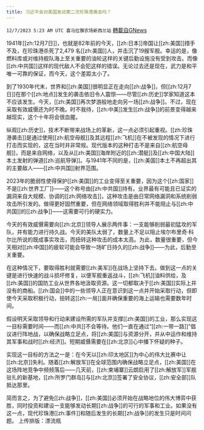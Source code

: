 ```yaml
---
title: 习近平会对美国发动第二次珍珠港袭击吗？
---
```

`12/7/2023 5:23 AM UTC 喜马拉雅农场新西兰站` [轉載自GNews](https://gnews.org/articles/2080876)

1941年[[zh:12月7日]]，也就是82年前的今天，[[zh:日本]]帝国让[[zh:美国]]措手不及，在珍珠港杀死了2,479 名[[zh:美国]]人，并击沉了19艘军舰。幸运的是，像燃料库或对维持舰队海上至关重要的油轮这样的关键后勤设施没有受到攻击。而像[[zh:中共国]]这样的现代敌人不会犯这样的错误。无论过去还是现在，武力是和平唯一可靠的保证，而今天，这个差距太小了。

到了1930年代末，世界和[[zh:美国]]很明显正在走向[[zh:战争]]，但[[zh:12月7日]]在那个[[zh:地点]]发生的袭击依旧令人震惊——尽管[[zh:历史]]学家知道这本不应该发生。今天，[[zh:美国]]再次梦游般地走向另一场[[zh:战争]]。不过，现在采取有效威慑还为时不晚。时不我待，[[zh:中美]]发生[[zh:战争]]的前景变得越来越现实，这个十年将会很血腥。

纵观[[zh:历史]]，技术不断带来战场上的革新，这一点必须引起重视。[[zh:珍珠港袭击]]是通过使用[[zh:航空母舰]]及其远程[[zh:飞机]]在不被发现的情况下进行打击而实现的，这在当时并非常规。现代版本的这种打击不是来自[[zh:航空母舰]]，而是来自网络，以及从[[zh:美国]]海岸附近的[[zh:潜艇]]及[[zh:中国大陆]]本土发射的弹道[[zh:巡航导弹]]。与1941年不同的是，[[zh:美国]]本土不再超出其的主要敌人——[[zh:中共国]]射界范围。

2023年的脆弱性使得保护[[zh:美国]]的工业变得至关重要，因为这个[[zh:国家]]不是[[zh:世界工厂]]——这个称号由[[zh:中共国]]持有。业界最有可能且已证实的漏洞来自大规模、协调的[[zh:网络攻击]]，这种攻击是由日常网络漏洞和系统削弱攻击所引发的。做得更好固然重要，但在网络领域取得胜利并不能阻止与[[zh:中共国]]的[[zh:战争]]——这需要可行的硬实力。

今天的有效威慑需要向[[zh:北京]]领导人展示两件事：一支能够削弱最初猛攻的军队，并有能力进行持久战。今天的美队太弱了，数量上不足以阻止埃尔布里奇·科尔比所说的既成事实攻击，而扭转这种攻击的成本太高。为此，数量很重要，但今天相对[[zh:中国]]的疲软可能会导致一场旷日持久的[[zh:战争]]——为此，后勤至关重要。

在这种情况下，要取得胜利就需要[[zh:美军]]在战场上坚持下去。做到这一点的关键是进行快速的战斗损坏修复，以便军舰重返战斗，[[zh:飞机]]油料供给，及[[zh:美国]]的国防工业从世界各地汲取资源。这一切都取决于[[zh:美国]]实际上并没有的商船。[[zh:国会]]中的一些领导人正在意识到这一点并开始采取行动，但即使今天采取积极行动，扭转这[[zh:一局]]面并确保重要的海上运输也需要数年时间。

假设明天采取领导和行动来建设所需的军队并支撑[[zh:美国]]的工业，那么实现这一目标需要时间——而[[zh:中共]]不会等待。他们一直在通过“[[zh:一带一路]]”倡议进行阵地战，以确保战略立足点，将[[zh:美国]]与资源分开，并从中运作和维持其军事和战时[[zh:经济]]。短期威慑需要在[[zh:北京]]心中播下怀疑的种子。

实现这一目标的方法之一是：在今天以[[zh:印太地区]]为中心的伟大比赛中让[[zh:北京]]失利。随着[[zh:解放军]]在全球范围内确保战略立足点，[[zh:美国]]在这场阵地竞争中频频落后——几天前，[[zh:柬埔寨]]云朗启用了[[zh:解放军]]军舰驻扎的新基地，[[zh:所罗门群岛]]与[[zh:北京]]签署了安全协议，[[zh:安全部]]队抵达那里。

简而言之，为了避免[[zh:战争]]，[[zh:美国]]必须开始在战略地位的伟大博弈中获胜，同时投资和建设一支能够发动长期[[zh:战争]]的可行的军事和工业。如果没有这一点，现代珍珠港[[zh:事件]]和随后发生的长期[[zh:战争]]的发生只是时间问题。
上传排版：漂流瓶        
